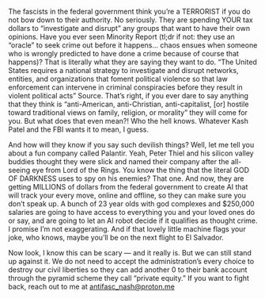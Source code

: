 The fascists in the federal government think you’re a TERRORIST if you do not bow down to their authority.
No seriously. They are spending YOUR tax dollars to “investigate and disrupt” any groups that want to have their own opinions. Have you ever seen Minority Report (tl;dr if not: they use an “oracle” to seek crime out before it happens… chaos ensues when someone who is wrongly predicted to have done a crime because of course that happens)? That is literally what they are saying they want to do. “The United States requires a national strategy to investigate and disrupt networks, entities, and organizations that foment political violence so that law enforcement can intervene in criminal conspiracies before they result in violent political acts” Source. That’s right, if you ever dare to say anything that they think is “anti-American, anti-Christian, anti-capitalist, [or] hostile toward traditional views on family, religion, or morality” they will come for you. But what does that even mean?! Who the hell knows. Whatever Kash Patel and the FBI wants it to mean, I guess.

And how will they know if you say such devilish things? Well, let me tell you about a fun company called Palantir. Yeah, Peter Thiel and his silicon valley buddies thought they were slick and named their company after the all-seeing eye from Lord of the Rings. You know the thing that the literal GOD OF DARKNESS uses to spy on his enemies? That one. And now, they are getting MILLIONS of dollars from the federal government to create AI that will track your every move, online and offline, so they can make sure you don’t speak up. A bunch of 23 year olds with god complexes and $250,000 salaries are going to have access to everything you and your loved ones do or say, and are going to let an AI robot decide if it qualifies as thought crime. I promise I’m not exaggerating. And if that lovely little machine flags your joke, who knows, maybe you’ll be on the next flight to El Salvador.

Now look, I know this can be scary — and it really is. But we can still stand up against it. We do not need to accept the administration’s every choice to destroy our civil liberties so they can add another 0 to their bank account through the pyramid scheme they call “private equity.” If you want to fight back, reach out to me at antifasc_nash@proton.me
